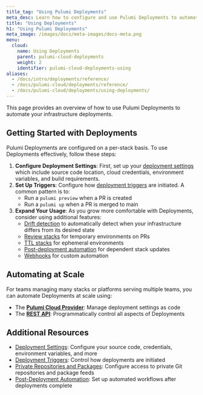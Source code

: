 ```yaml
---
title_tag: "Using Pulumi Deployments"
meta_desc: Learn how to configure and use Pulumi Deployments to automate your infrastructure deployments
title: "Using Deployments"
h1: "Using Pulumi Deployments"
meta_image: /images/docs/meta-images/docs-meta.png
menu:
  cloud:
    name: Using Deployments
    parent: pulumi-cloud-deployments
    weight: 2
    identifier: pulumi-cloud-deployments-using
aliases:
  - /docs/intro/deployments/reference/
  - /docs/pulumi-cloud/deployments/reference/
  - /docs/pulumi-cloud/deployments/using-deployments/
---
```


This page provides an overview of how to use Pulumi Deployments to automate your infrastructure deployments.

## Getting Started with Deployments

Pulumi Deployments are configured on a per-stack basis. To use Deployments effectively, follow these steps:

1. **Configure Deployment Settings**: First, set up your [deployment settings](./settings) which include source code location, cloud credentials, environment variables, and build requirements.
1. **Set Up Triggers**: Configure how [deployment triggers](./triggers) are initiated. A common pattern is to:
   - Run a `pulumi preview` when a PR is created
   - Run a `pulumi up` when a PR is merged to main
1. **Expand Your Usage**: As you grow more comfortable with Deployments, consider using additional features:
   - [Drift detection](../drift) to automatically detect when your infrastructure differs from its desired state
   - [Review stacks](../review-stacks) for temporary environments on PRs
   - [TTL stacks](../ttl) for ephemeral environments
   - [Post-deployment automation](./post-automation) for dependent stack updates
   - [Webhooks](/docs/pulumi-cloud/webhooks/#deployment-webhooks) for custom automation

## Automating at Scale

For teams managing many stacks or platforms serving multiple teams, you can automate Deployments at scale using:

- The **[Pulumi Cloud Provider](/registry/packages/pulumiservice/api-docs/deploymentsettings)**: Manage deployment settings as code
- The **[REST API](../api)**: Programmatically control all aspects of Deployments

## Additional Resources

- [Deployment Settings](./settings): Configure your source code, credentials, environment variables, and more
- [Deployment Triggers](./triggers): Control how deployments are initiated
- [Private Repositories and Packages](./private-repositories): Configure access to private Git repositories and package feeds
- [Post-Deployment Automation](./post-automation): Set up automated workflows after deployments complete
